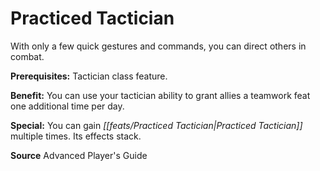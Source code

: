 ﻿---
cssclass: [feats]

---
# Practiced Tactician

With only a few quick gestures and commands, you can direct others in combat.

**Prerequisites:** Tactician class feature.

**Benefit:** You can use your tactician ability to grant allies a teamwork feat one additional time per day.

**Special:** You can gain _[[feats/Practiced Tactician|Practiced Tactician]]_ multiple times. Its effects stack.

**Source** Advanced Player's Guide